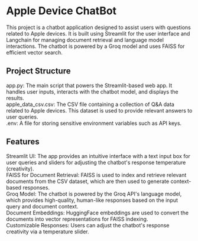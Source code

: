 # Apple Device ChatBot
This project is a chatbot application designed to assist users with questions related to Apple devices. It is built using Streamlit for the user interface and Langchain for managing document retrieval and language model interactions. The chatbot is powered by a Groq model and uses FAISS for efficient vector search.<br>

## Project Structure
app.py: The main script that powers the Streamlit-based web app. It handles user inputs, interacts with the chatbot model, and displays the results.<br>
apple_data_csv.csv: The CSV file containing a collection of Q&A data related to Apple devices. This dataset is used to provide relevant answers to user queries.<br>
.env: A file for storing sensitive environment variables such as API keys.<br>
## Features
Streamlit UI: The app provides an intuitive interface with a text input box for user queries and sliders for adjusting the chatbot's response temperature (creativity).<br>
FAISS for Document Retrieval: FAISS is used to index and retrieve relevant documents from the CSV dataset, which are then used to generate context-based responses.<br>
Groq Model: The chatbot is powered by the Groq API's language model, which provides high-quality, human-like responses based on the input query and document context.<br>
Document Embeddings: HuggingFace embeddings are used to convert the documents into vector representations for FAISS indexing.<br>
Customizable Responses: Users can adjust the chatbot's response creativity via a temperature slider.
